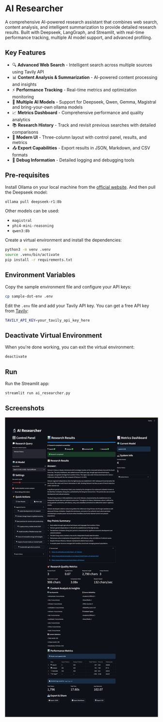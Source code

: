 # AI Researcher

A comprehensive AI-powered research assistant that combines web search, content analysis, and intelligent summarization to provide detailed research results. Built with Deepseek, LangGraph, and Streamlit, with real-time performance tracking, multiple AI model support, and advanced profiling.

## Key Features

- 🔍 **Advanced Web Search** - Intelligent search across multiple sources using Tavily API
- 📊 **Content Analysis & Summarization** - AI-powered content processing and insights
- ⚡ **Performance Tracking** - Real-time metrics and optimization monitoring
- 🤖 **Multiple AI Models** - Support for Deepseek, Qwen, Gemma, Magistral and bring-your-own ollama models
- 📈 **Metrics Dashboard** - Comprehensive performance and quality analytics
- 📚 **Research History** - Track and revisit previous searches with detailed comparisons
- 🎨 **Modern UI** - Three-column layout with control panel, results, and metrics
- 📤 **Export Capabilities** - Export results in JSON, Markdown, and CSV formats
- 🔧 **Debug Information** - Detailed logging and debugging tools


## Pre-requisites

Install Ollama on your local machine from the [official website](https://ollama.com/). And then pull the Deepseek model:

```bash
ollama pull deepseek-r1:8b
```

Other models can be used: 

- `magistral`
- `phi4-mini-reasoning`
- `qwen3:8b`

Create a virtual environment and install the dependencies:

```bash
python3 -m venv .venv
source .venv/bin/activate
pip install -r requirements.txt
```

## Environment Variables

Copy the sample environment file and configure your API keys:

```bash
cp sample-dot-env .env
```

Edit the `.env` file and add your Tavily API key. You can get a free API key from [Tavily](https://tavily.com/):

```bash
TAVILY_API_KEY=your_tavily_api_key_here
```

## Deactivate Virtual Environment

When you're done working, you can exit the virtual environment:

```bash
deactivate
```

## Run

Run the Streamlit app:

```bash
streamlit run ai_researcher.py
```

## Screenshots

![AI Researcher Screenshot](images/ai_researcher.png)

